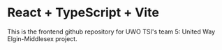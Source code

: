 # React + TypeScript + Vite
This is the frontend github repository for UWO TSI's team 5: United Way Elgin-Middlesex project.

